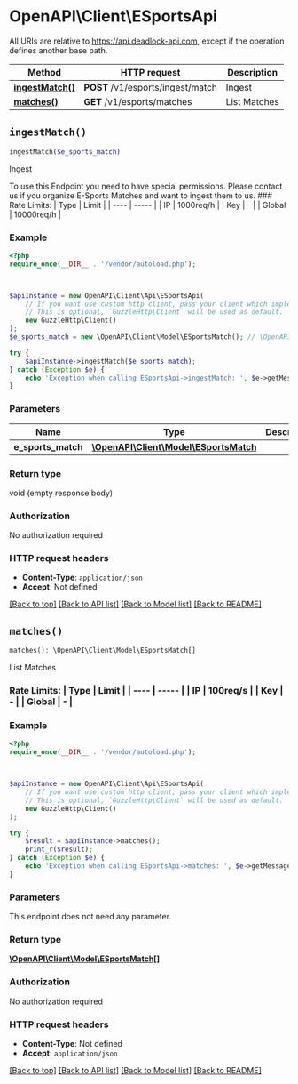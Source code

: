 # OpenAPI\Client\ESportsApi



All URIs are relative to https://api.deadlock-api.com, except if the operation defines another base path.

| Method | HTTP request | Description |
| ------------- | ------------- | ------------- |
| [**ingestMatch()**](ESportsApi.md#ingestMatch) | **POST** /v1/esports/ingest/match | Ingest |
| [**matches()**](ESportsApi.md#matches) | **GET** /v1/esports/matches | List Matches |


## `ingestMatch()`

```php
ingestMatch($e_sports_match)
```

Ingest

To use this Endpoint you need to have special permissions. Please contact us if you organize E-Sports Matches and want to ingest them to us.  ### Rate Limits: | Type | Limit | | ---- | ----- | | IP | 1000req/h | | Key | - | | Global | 10000req/h |

### Example

```php
<?php
require_once(__DIR__ . '/vendor/autoload.php');



$apiInstance = new OpenAPI\Client\Api\ESportsApi(
    // If you want use custom http client, pass your client which implements `GuzzleHttp\ClientInterface`.
    // This is optional, `GuzzleHttp\Client` will be used as default.
    new GuzzleHttp\Client()
);
$e_sports_match = new \OpenAPI\Client\Model\ESportsMatch(); // \OpenAPI\Client\Model\ESportsMatch

try {
    $apiInstance->ingestMatch($e_sports_match);
} catch (Exception $e) {
    echo 'Exception when calling ESportsApi->ingestMatch: ', $e->getMessage(), PHP_EOL;
}
```

### Parameters

| Name | Type | Description  | Notes |
| ------------- | ------------- | ------------- | ------------- |
| **e_sports_match** | [**\OpenAPI\Client\Model\ESportsMatch**](../Model/ESportsMatch.md)|  | |

### Return type

void (empty response body)

### Authorization

No authorization required

### HTTP request headers

- **Content-Type**: `application/json`
- **Accept**: Not defined

[[Back to top]](#) [[Back to API list]](../../README.md#endpoints)
[[Back to Model list]](../../README.md#models)
[[Back to README]](../../README.md)

## `matches()`

```php
matches(): \OpenAPI\Client\Model\ESportsMatch[]
```

List Matches

### Rate Limits: | Type | Limit | | ---- | ----- | | IP | 100req/s | | Key | - | | Global | - |

### Example

```php
<?php
require_once(__DIR__ . '/vendor/autoload.php');



$apiInstance = new OpenAPI\Client\Api\ESportsApi(
    // If you want use custom http client, pass your client which implements `GuzzleHttp\ClientInterface`.
    // This is optional, `GuzzleHttp\Client` will be used as default.
    new GuzzleHttp\Client()
);

try {
    $result = $apiInstance->matches();
    print_r($result);
} catch (Exception $e) {
    echo 'Exception when calling ESportsApi->matches: ', $e->getMessage(), PHP_EOL;
}
```

### Parameters

This endpoint does not need any parameter.

### Return type

[**\OpenAPI\Client\Model\ESportsMatch[]**](../Model/ESportsMatch.md)

### Authorization

No authorization required

### HTTP request headers

- **Content-Type**: Not defined
- **Accept**: `application/json`

[[Back to top]](#) [[Back to API list]](../../README.md#endpoints)
[[Back to Model list]](../../README.md#models)
[[Back to README]](../../README.md)
